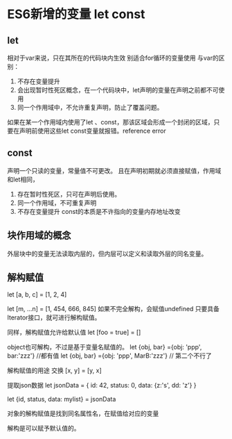 # ES6新增的变量 let const
## let
相对于var来说，只在其所在的代码块内生效
别适合for循环的变量使用
与var的区别：
1. 不存在变量提升
2. 会出现暂时性死区概念，在一个代码块中，let声明的变量在声明之前都不可使用
3. 同一个作用域中，不允许重复声明，防止了覆盖问题。

如果在某一个作用域内使用了let 、const，那该区域会形成一个封闭的区域，只要在声明前使用这些let const变量就报错。reference error

## const
声明一个只读的变量，常量值不可更改。
且在声明初期就必须直接赋值，作用域和let相同，
1. 存在暂时性死区，只可在声明后使用。
2. 同一个作用域，不可重复声明
3. 不存在变量提升
const的本质是不许指向的变量内存地址改变

## 块作用域的概念
外层块中的变量无法读取内层的，但内层可以定义和读取外层的同名变量。

## 解构赋值
let [a, b, c] = [1, 2, 4]

let [m, ...n] = [1, 454, 666, 845]
如果不完全解构，会赋值undefined
只要具备Iterator接口，就可进行解构赋值。

同样，解构赋值允许给默认值
let [foo = true] = []

object也可解构，不过是基于变量名赋值的。
let {obj, bar} ={obj: 'ppp', bar:'zzz'} //都有值
let {obj, bar} ={obj: 'ppp', MarB:'zzz'} // 第二个不行了

解构赋值的用途
交换
[x, y] = [y, x]

提取json数据
let jsonData =  {
  id: 42,
  status: 0,
  data: {z:'s', dd: 'z'}
}

let {id, status, data: mylist} = jsonData

对象的解构赋值是找到同名属性名，在赋值给对应的变量

解构是可以赋予默认值的。

